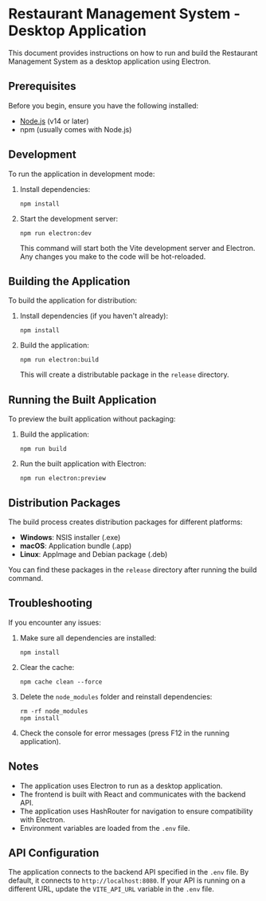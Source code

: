 # Restaurant Management System - Desktop Application

This document provides instructions on how to run and build the Restaurant Management System as a desktop application using Electron.

## Prerequisites

Before you begin, ensure you have the following installed:
- [Node.js](https://nodejs.org/) (v14 or later)
- npm (usually comes with Node.js)

## Development

To run the application in development mode:

1. Install dependencies:
   ```
   npm install
   ```

2. Start the development server:
   ```
   npm run electron:dev
   ```

   This command will start both the Vite development server and Electron. Any changes you make to the code will be hot-reloaded.

## Building the Application

To build the application for distribution:

1. Install dependencies (if you haven't already):
   ```
   npm install
   ```

2. Build the application:
   ```
   npm run electron:build
   ```

   This will create a distributable package in the `release` directory.

## Running the Built Application

To preview the built application without packaging:

1. Build the application:
   ```
   npm run build
   ```

2. Run the built application with Electron:
   ```
   npm run electron:preview
   ```

## Distribution Packages

The build process creates distribution packages for different platforms:

- **Windows**: NSIS installer (.exe)
- **macOS**: Application bundle (.app)
- **Linux**: AppImage and Debian package (.deb)

You can find these packages in the `release` directory after running the build command.

## Troubleshooting

If you encounter any issues:

1. Make sure all dependencies are installed:
   ```
   npm install
   ```

2. Clear the cache:
   ```
   npm cache clean --force
   ```

3. Delete the `node_modules` folder and reinstall dependencies:
   ```
   rm -rf node_modules
   npm install
   ```

4. Check the console for error messages (press F12 in the running application).

## Notes

- The application uses Electron to run as a desktop application.
- The frontend is built with React and communicates with the backend API.
- The application uses HashRouter for navigation to ensure compatibility with Electron.
- Environment variables are loaded from the `.env` file.

## API Configuration

The application connects to the backend API specified in the `.env` file. By default, it connects to `http://localhost:8080`. If your API is running on a different URL, update the `VITE_API_URL` variable in the `.env` file.